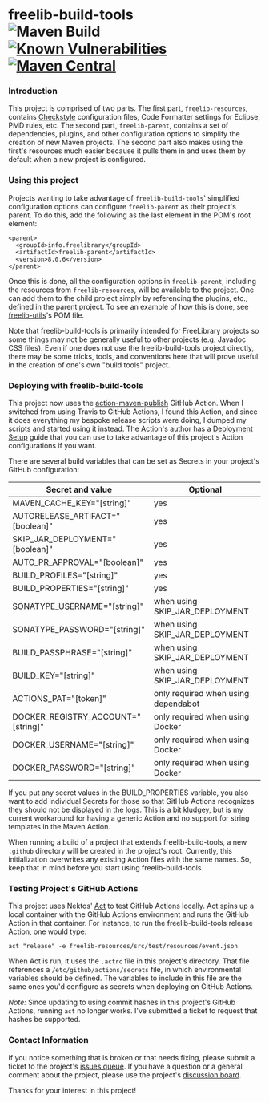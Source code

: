 # freelib-build-tools <br/>![Maven Build](https://github.com/ksclarke/freelib-build-tools/workflows/Maven%20PR%20Build/badge.svg) [![Known Vulnerabilities](https://snyk.io/test/github/ksclarke/freelib-build-tools/badge.svg)](https://snyk.io/test/github/ksclarke/freelib-build-tools) [![Maven Central](https://img.shields.io/maven-central/v/info.freelibrary/freelib-build-tools?colorB=brightgreen)](https://search.maven.org/artifact/info.freelibrary/freelib-build-tools)

### Introduction

This project is comprised of two parts. The first part, `freelib-resources`, contains [Checkstyle](http://maven.apache.org/plugins/maven-checkstyle-plugin/) configuration files, Code Formatter settings for Eclipse, PMD rules, etc. The second part, `freelib-parent`, contains a set of dependencies, plugins, and other configuration options to simplify the creation of new Maven projects. The second part also makes using the first's resources much easier because it pulls them in and uses them by default when a new project is configured.

### Using this project

Projects wanting to take advantage of `freelib-build-tools`' simplified configuration options can configure `freelib-parent` as their project's parent. To do this, add the following as the last element in the POM's root element:

    <parent>
      <groupId>info.freelibrary</groupId>
      <artifactId>freelib-parent</artifactId>
      <version>8.0.6</version>
    </parent>

Once this is done, all the configuration options in `freelib-parent`, including the resources from `freelib-resources`, will be available to the project. One can add them to the child project simply by referencing the plugins, etc., defined in the parent project. To see an example of how this is done, see [freelib-utils](https://github.com/ksclarke/freelib-utils)'s POM file.

Note that freelib-build-tools is primarily intended for FreeLibrary projects so some things may not be generally useful to other projects (e.g. Javadoc CSS files). Even if one does not use the freelib-build-tools project directly, there may be some tricks, tools, and conventions here that will prove useful in the creation of one's own "build tools" project.

### Deploying with freelib-build-tools

This project now uses the [action-maven-publish](https://github.com/marketplace/actions/action-maven-publish) GitHub Action. When I switched from using Travis to GitHub Actions, I found this Action, and since it does everything my bespoke release scripts were doing, I dumped my scripts and started using it instead. The Action's author has a [Deployment Setup](https://github.com/samuelmeuli/action-maven-publish/blob/master/docs/deployment-setup.md) guide that you can use to take advantage of this project's Action configurations if you want.

There are several build variables that can be set as Secrets in your project's GitHub configuration:

Secret and value                   | Optional
-----------------------------------|------------------------------------
MAVEN_CACHE_KEY="[string]"         | yes
AUTORELEASE_ARTIFACT="[boolean]"   | yes
SKIP_JAR_DEPLOYMENT="[boolean]"    | yes
AUTO_PR_APPROVAL="[boolean]"       | yes
BUILD_PROFILES="[string]"          | yes
BUILD_PROPERTIES="[string]"        | yes
SONATYPE_USERNAME="[string]"       | when using SKIP_JAR_DEPLOYMENT
SONATYPE_PASSWORD="[string]"       | when using SKIP_JAR_DEPLOYMENT
BUILD_PASSPHRASE="[string]"        | when using SKIP_JAR_DEPLOYMENT
BUILD_KEY="[string]"               | when using SKIP_JAR_DEPLOYMENT
ACTIONS_PAT="[token]"              | only required when using dependabot
DOCKER_REGISTRY_ACCOUNT="[string]" | only required when using Docker
DOCKER_USERNAME="[string]"         | only required when using Docker
DOCKER_PASSWORD="[string]"         | only required when using Docker

If you put any secret values in the BUILD_PROPERTIES variable, you also want to add individual Secrets for those so that GitHub Actions recognizes they should not be displayed in the logs. This is a bit kludgey, but is my current workaround for having a generic Action and no support for string templates in the Maven Action.

When running a build of a project that extends freelib-build-tools, a new `.github` directory will be created in the project's root. Currently, this initialization overwrites any existing Action files with the same names. So, keep that in mind before you start using freelib-build-tools.

### Testing Project's GitHub Actions

This project uses Nektos' [Act](https://github.com/nektos/act) to test GitHub Actions locally. Act spins up a local container with the GitHub Actions environment and runs the GitHub Action in that container. For instance, to run the freelib-build-tools release Action, one would type:

    act "release" -e freelib-resources/src/test/resources/event.json

When Act is run, it uses the `.actrc` file in this project's directory. That file references a `/etc/github/actions/secrets` file, in which environmental variables should be defined. The variables to include in this file are the same ones you'd configure as secrets when deploying on GitHub Actions.

*Note:* Since updating to using commit hashes in this project's GitHub Actions, running `act` no longer works. I've submitted a ticket to request that hashes be supported.

### Contact Information

If you notice something that is broken or that needs fixing, please submit a ticket to the project's [issues queue](https://github.com/ksclarke/freelib-build-tools/issues). If you have a question or a general comment about the project, please use the project's [discussion board](https://github.com/ksclarke/freelib-build-tools/discussions).

Thanks for your interest in this project!
